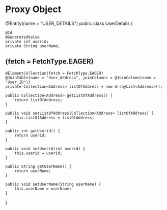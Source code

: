 # Proxy Object

@Entity(name = "USER_DETAILS")
public class UserDetails {

	@Id
	@GeneratedValue
	private int userid;
	private String userName;
  ## (fetch = FetchType.EAGER)
	@ElementCollection(fetch = FetchType.EAGER)  
	@JoinTable(name = "User_Address", joinColumns = @JoinColumn(name = "User_ID"))
	private Collection<Address> listOfAddress = new ArrayList<Address>();

	public Collection<Address> getListOfAddress() {
		return listOfAddress;
	}

	public void setListOfAddress(Collection<Address> listOfAddress) {
		this.listOfAddress = listOfAddress;
	}

	public int getUserid() {
		return userid;
	}

	public void setUserid(int userid) {
		this.userid = userid;
	}

	public String getUserName() {
		return userName;
	}

	public void setUserName(String userName) {
		this.userName = userName;
	}

}

